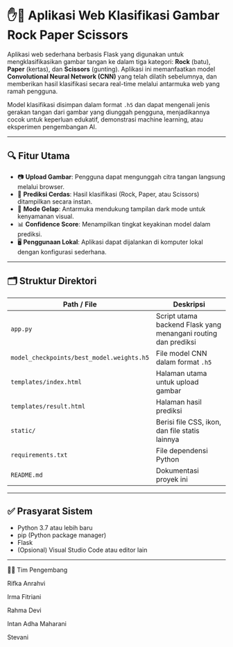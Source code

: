 # ✋🧠 Aplikasi Web Klasifikasi Gambar Rock Paper Scissors

Aplikasi web sederhana berbasis Flask yang digunakan untuk mengklasifikasikan gambar tangan ke dalam tiga kategori: **Rock** (batu), **Paper** (kertas), dan **Scissors** (gunting). Aplikasi ini memanfaatkan model **Convolutional Neural Network (CNN)** yang telah dilatih sebelumnya, dan memberikan hasil klasifikasi secara real-time melalui antarmuka web yang ramah pengguna.

Model klasifikasi disimpan dalam format `.h5` dan dapat mengenali jenis gerakan tangan dari gambar yang diunggah pengguna, menjadikannya cocok untuk keperluan edukatif, demonstrasi machine learning, atau eksperimen pengembangan AI.

---

## 🔍 Fitur Utama

- 📷 **Upload Gambar**: Pengguna dapat mengunggah citra tangan langsung melalui browser.
- 🧠 **Prediksi Cerdas**: Hasil klasifikasi (Rock, Paper, atau Scissors) ditampilkan secara instan.
- 🌙 **Mode Gelap**: Antarmuka mendukung tampilan dark mode untuk kenyamanan visual.
- 📊 **Confidence Score**: Menampilkan tingkat keyakinan model dalam prediksi.
- 🖥️ **Penggunaan Lokal**: Aplikasi dapat dijalankan di komputer lokal dengan konfigurasi sederhana.

---

## 🗂️ Struktur Direktori

| Path / File                         | Deskripsi                                                                 |
|------------------------------------|--------------------------------------------------------------------------|
| `app.py`                           | Script utama backend Flask yang menangani routing dan prediksi           |
| `model_checkpoints/best_model.weights.h5` | File model CNN dalam format `.h5`                                        |
| `templates/index.html`             | Halaman utama untuk upload gambar                                        |
| `templates/result.html`            | Halaman hasil prediksi                                                   |
| `static/`                          | Berisi file CSS, ikon, dan file statis lainnya                           |
| `requirements.txt`                 | File dependensi Python                                                   |
| `README.md`                        | Dokumentasi proyek ini                                                   |

---

## ✅ Prasyarat Sistem

- Python 3.7 atau lebih baru
- pip (Python package manager)
- Flask
- (Opsional) Visual Studio Code atau editor lain

---

👨‍💻 Tim Pengembang

Rifka Anrahvi

Irma Fitriani

Rahma Devi

Intan Adha Maharani

Stevani




